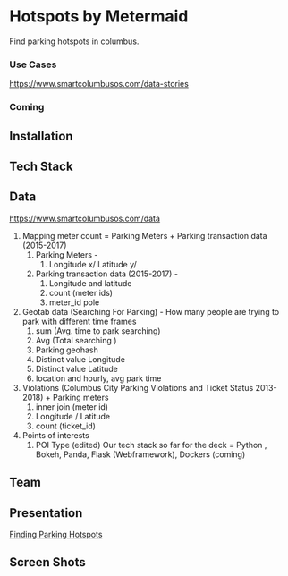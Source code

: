 Hotspots by Metermaid
=====================

Find parking hotspots in columbus.

### Use Cases ###
https://www.smartcolumbusos.com/data-stories

### Coming ###

## Installation ## 


## Tech Stack ##  

## Data ##

https://www.smartcolumbusos.com/data

1. Mapping meter count = Parking Meters + Parking transaction data (2015-2017)
   1. Parking Meters -
       1. Longitude x/ Latitude y/
   2. Parking transaction data (2015-2017) -
       1. Longitude and latitude
       2. count (meter ids)
       3. meter_id <inner join> pole 
2. Geotab data (Searching For Parking) - How many people are trying to park with different time frames
   1. sum (Avg. time to park searching)
   2. Avg (Total searching )
   3. Parking geohash
   4. Distinct value Longitude
   5. Distinct value Latitude
   6. location and hourly, avg park time
3. Violations (Columbus City Parking Violations and Ticket Status 2013-2018) + Parking meters
   1. inner join (meter id)
   2. Longitude / Latitude
   3. count (ticket_id)
4. Points of interests
   1. POI Type (edited)
Our tech stack so far for the deck =  Python , Bokeh, Panda, Flask (Webframework), Dockers (coming)

## Team ##

## Presentation ##
[Finding Parking Hotspots](https://github.com/allparks/metermaid/blob/master/presentations/HotSpots-Deck.pdf)

## Screen Shots ##

